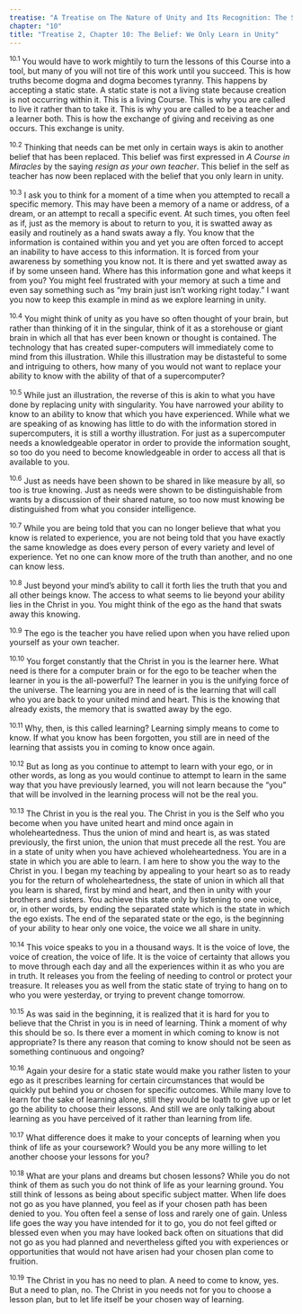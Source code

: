 ```yaml
---
treatise: "A Treatise on The Nature of Unity and Its Recognition: The Second Treatise"
chapter: "10"
title: "Treatise 2, Chapter 10: The Belief: We Only Learn in Unity"
---
```


<sup>10.1</sup> You would have to work mightily to turn the lessons of
this Course into a tool, but many of you will not tire of this work
until you succeed. This is how truths become dogma and dogma becomes
tyranny. This happens by accepting a static state. A static state is not
a living state because creation is not occurring within it. This is a
living Course. This is why you are called to live it rather than to take
it.  This is why you are called to be a teacher and a learner both. This
is how the exchange of giving and receiving as one occurs. This exchange
is unity. 

<sup>10.2</sup> Thinking that needs can be met only in certain ways is
akin to another belief that has been replaced. This belief was first
expressed in *A Course in Miracles* by the saying *resign as your own
teacher*. This belief in the self as teacher has now been replaced with
the belief that you only learn in unity. 

<sup>10.3</sup> I ask you to think for a moment of a time when you
attempted to recall a specific memory. This may have been a memory of a
name or address, of a dream, or an attempt to recall a specific event.
At such times, you often feel as if, just as the memory is about to
return to you, it is swatted away as easily and routinely as a hand
swats away a fly. You know that the information is contained within you
and yet you are often forced to accept an inability to have access to
this information. It is forced from your awareness by something you know
not.  It is there and yet swatted away as if by some unseen hand. Where
has this information gone and what keeps it from you?  You might feel
frustrated with your memory at such a time and even say something such
as “my brain just isn’t working right today.” I want you now to keep
this example in mind as we explore learning in unity.

<sup>10.4</sup> You might think of unity as you have so often thought of
your brain, but rather than thinking of it in the singular, think of it
as a storehouse or giant brain in which all that has ever been known or
thought is contained. The technology that has created super-computers
will immediately come to mind from this illustration. While this
illustration may be distasteful to some and intriguing to others, how
many of you would not want to replace your ability to know with the
ability of that of a supercomputer? 

<sup>10.5</sup> While just an illustration, the reverse of this is akin
to what you have done by replacing unity with singularity. You have
narrowed your ability to know to an ability to know that which you have
experienced.  While what we are speaking of as knowing has little to do
with the information stored in supercomputers, it is still a worthy
illustration.  For just as a supercomputer needs a knowledgeable
operator in order to provide the information sought, so too do you need
to become knowledgeable in order to access all that is available to you. 

<sup>10.6</sup> Just as needs have been shown to be shared in like
measure by all, so too is true knowing. Just as needs were shown to be
distinguishable from wants by a discussion of their shared nature, so
too now must knowing be distinguished from what you consider
intelligence. 

<sup>10.7</sup> While you are being told that you can no longer believe
that what you know is related to experience, you are not being told that
you have exactly the same knowledge as does every person of every
variety and level of experience. Yet no one can know more of the truth
than another, and no one can know less. 

<sup>10.8</sup> Just beyond your mind’s ability to call it forth lies
the truth that you and all other beings know. The access to what seems
to lie beyond your ability lies in the Christ in you. You might think of
the ego as the hand that swats away this knowing. 

<sup>10.9</sup> The ego is the teacher you have relied upon when you
have relied upon yourself as your own teacher. 

<sup>10.10</sup> You forget constantly that the Christ in you is the
learner here.  What need is there for a computer brain or for the ego to
be teacher when the learner in you is the all-powerful? The learner in
you is the unifying force of the universe. The learning you are in need
of is the learning that will call who you are back to your united mind
and heart.  This is the knowing that already exists, the memory that is
swatted away by the ego.

<sup>10.11</sup> Why, then, is this called learning? Learning simply
means to come to know. If what you know has been forgotten, you still
are in need of the learning that assists you in coming to know once
again. 

<sup>10.12</sup> But as long as you continue to attempt to learn with
your ego, or in other words, as long as you would continue to attempt to
learn in the same way that you have previously learned, you will not
learn because the “you” that will be involved in the learning process
will not be the real you.

<sup>10.13</sup> The Christ in you is the real you. The Christ in you is
the Self who you become when you have united heart and mind once again
in wholeheartedness. Thus the union of mind and heart is, as was stated
previously, the first union, the union that must precede all the rest.
You are in a state of unity when you have achieved wholeheartedness. You
are in a state in which you are able to learn. I am here to show you the
way to the Christ in you. I began my teaching by appealing to your heart
so as to ready you for the return of wholeheartedness, the state of
union in which all that you learn is shared, first by mind and heart,
and then in unity with your brothers and sisters. You achieve this state
only by listening to one voice, or, in other words, by ending the
separated state which is the state in which the ego exists. The end of
the separated state or the ego, is the beginning of your ability to hear
only one voice, the voice we all share in unity. 

<sup>10.14</sup> This voice speaks to you in a thousand ways. It is the
voice of love, the voice of creation, the voice of life. It is the voice
of certainty that allows you to move through each day and all the
experiences within it as who you are in truth. It releases you from the
feeling of needing to control or protect your treasure. It releases you
as well from the static state of trying to hang on to who you were
yesterday, or trying to prevent change tomorrow. 

<sup>10.15</sup> As was said in the beginning, it is realized that it is
hard for you to believe that the Christ in you is in need of learning.
Think a moment of why this should be so. Is there ever a moment in which
coming to know is not appropriate? Is there any reason that coming to
know should not be seen as something continuous and ongoing? 

<sup>10.16</sup> Again your desire for a static state would make you
rather listen to your ego as it prescribes learning for certain
circumstances that would be quickly put behind you or chosen for
specific outcomes.  While many love to learn for the sake of learning
alone, still they would be loath to give up or let go the ability to
choose their lessons.  And still we are only talking about learning as
you have perceived of it rather than learning from life. 

<sup>10.17</sup> What difference does it make to your concepts of
learning when you think of life as your coursework?  Would you be any
more willing to let another choose your lessons for you? 

<sup>10.18</sup> What are your plans and dreams but chosen lessons?
While you do not think of them as such you do not think of life as your
learning ground. You still think of lessons as being about specific
subject matter. When life does not go as you have planned, you feel as
if your chosen path has been denied to you. You often feel a sense of
loss and rarely one of gain. Unless life goes the way you have intended
for it to go, you do not feel gifted or blessed even when you may have
looked back often on situations that did not go as you had planned and
nevertheless gifted you with experiences or opportunities that would not
have arisen had your chosen plan come to fruition. 

<sup>10.19</sup> The Christ in you has no need to plan. A need to come
to know, yes. But a need to plan, no. The Christ in you needs not for
you to choose a lesson plan, but to let life itself be your chosen way
of learning.

